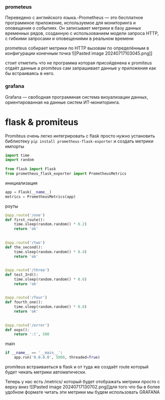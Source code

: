 ### prometeus 
Переведено с английского языка.-Prometheus — это бесплатное программное приложение, используемое для мониторинга и оповещения о событиях. Он записывает метрики в базу данных временных рядов, созданную с использованием модели запроса HTTP, с гибкими запросами и оповещениями в реальном времени

prometeus собирает метрики по HTTP вызовам по определённым в конфигурации конечным точка
![[Pasted image 20240717103045.png]]

стоит отметить что не программа которая присойденена к promiteus отдаёт данные а promiteus сам запрашивает данные у приложения как бы встраиваясь в него.

### grafana
Grafana — свободная программная система визуализации данных, ориентированная на данные систем ИТ-мониторинга. 

# flask & promiteus
Promiteus очень легко интегрировать с flask просто нужно установить библиотеку `pip install prometheus-flask-exporter` и создать метрики
импорты
```python
import time  
import random  
  
from flask import Flask  
from prometheus_flask_exporter import PrometheusMetrics  
```
инициализация
```python
app = Flask(__name__) 
metrics = PrometheusMetrics(app)
```
роуты
```python
@app.route('/one')  
def first_route():  
    time.sleep(random.random() * 0.2)  
    return 'ok'  
  
  
@app.route('/two')  
def the_second():  
    time.sleep(random.random() * 0.4)  
    return 'ok'  
  
  
@app.route('/three')  
def test_3rd():  
    time.sleep(random.random() * 0.6)  
    return 'ok'  
  
  
@app.route('/four')  
def fourth_one():  
    time.sleep(random.random() * 0.8)  
    return 'ok'  
  
  
@app.route('/error')  
def oops():  
    return ':(', 500
```
main
```python
if __name__ == '__main__':  
    app.run('0.0.0.0', 5000, threaded=True)
```

promiteus встраиваеться в flask и от туда же создаёт route который будет чекать метрики автоматически.

Теперь у нас есть /metrics/ который будет отображать метрики просто с верху вниз
![[Pasted image 20240717130702.png]]для того что бы в более удобном формате читать эти метрики мы будем использовать GRAFANA

